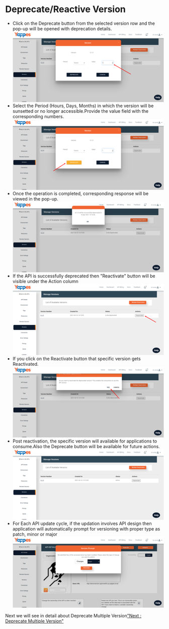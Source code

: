 Deprecate/Reactive Version
==========================

-   Click on the Deprecate button from the selected version row and the
    pop-up will be opened with deprecation details.
    ![](../images/dashboard/versions/version_view_7.png)    
-   Select the Period (Hours, Days, Months) in which the version will be
    sunsetted or no longer accessible.Provide the value field with the
    corresponding numbers.
    ![](../images/dashboard/versions/version_view_8.png)
-   Once the operation is completed, corresponding response will be
    viewed in the pop-up.
    ![](../images/dashboard/versions/version_view_9.png)
-   If the API is successfully deprecated then "Reactivate" button will
    be visible under the Action column
    ![](../images/dashboard/versions/version_view_10.png)
-   If you click on the Reactivate button that specific version gets
    Reactivated.
    ![](../images/dashboard/versions/version_view_11.png)
-   Post reactivation, the specific version will available for
    applications to consume.Also the Deprecate button will be available
    for future actions.
    ![](../images/dashboard/versions/version_view_12.png)
-   For Each API update cycle, if the updation involves API design then
    application will automatically prompt for versioning with proper
    type as patch, minor or major
    ![](../images/dashboard/versions/version_view_13.png)

Next we will see in detail about Deprecate Multiple Version["Next :
Deprecate Multiple Version"](deprecate_multiple_versions.md)

